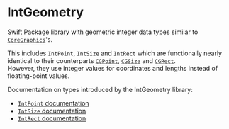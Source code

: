 # IntGeometry
Swift Package library with geometric integer data types similar to [`CoreGraphics`](https://developer.apple.com/documentation/coregraphics)'s.  

This includes `IntPoint`, `IntSize` and `IntRect` which are functionally nearly identical to their counterparts [`CGPoint`](https://developer.apple.com/documentation/corefoundation/cgpoint), [`CGSize`](https://developer.apple.com/documentation/corefoundation/cgsize) and [`CGRect`](https://developer.apple.com/documentation/corefoundation/cgrect).  
However, they use integer values for coordinates and lengths instead of floating-point values.

Documentation on types introduced by the IntGeometry library:
* [`IntPoint` documentation](https://yourmjk.github.io/IntGeometry/documentation/intgeometry/intpoint/)
* [`IntSize` documentation](https://yourmjk.github.io/IntGeometry/documentation/intgeometry/intsize/)
* [`IntRect` documentation](https://yourmjk.github.io/IntGeometry/documentation/intgeometry/intrect/)
